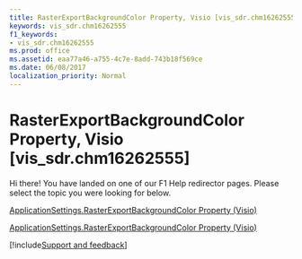 ```yaml
---
title: RasterExportBackgroundColor Property, Visio [vis_sdr.chm16262555]
keywords: vis_sdr.chm16262555
f1_keywords:
- vis_sdr.chm16262555
ms.prod: office
ms.assetid: eaa77a46-a755-4c7e-8add-743b18f569ce
ms.date: 06/08/2017
localization_priority: Normal
---
```



# RasterExportBackgroundColor Property, Visio [vis_sdr.chm16262555]

Hi there! You have landed on one of our F1 Help redirector pages. Please select the topic you were looking for below.

[ApplicationSettings.RasterExportBackgroundColor Property (Visio)](http://msdn.microsoft.com/library/fb0d6e7e-fd48-41b1-0968-41350375221d.aspx)

[ApplicationSettings.RasterExportBackgroundColor Property (Visio)](http://msdn.microsoft.com/library/25591439-b332-af75-dec0-562cd261a453%28Office.15%29.aspx)

[!include[Support and feedback](~/includes/feedback-boilerplate.md)]